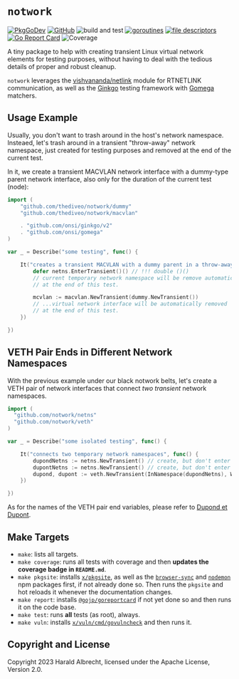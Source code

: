 # `notwork`

[![PkgGoDev](https://pkg.go.dev/badge/github.com/thediveo/notwork)](https://pkg.go.dev/github.com/thediveo/notwork)
[![GitHub](https://img.shields.io/github/license/thediveo/notwork)](https://img.shields.io/github/license/thediveo/notwork)
![build and test](https://github.com/thediveo/notwork/workflows/build%20and%20test/badge.svg?branch=master)
[![goroutines](https://img.shields.io/badge/go%20routines-not%20leaking-success)](https://pkg.go.dev/github.com/onsi/gomega/gleak)
[![file descriptors](https://img.shields.io/badge/file%20descriptors-not%20leaking-success)](https://pkg.go.dev/github.com/thediveo/fdooze)
[![Go Report Card](https://goreportcard.com/badge/github.com/thediveo/whalewatcher)](https://goreportcard.com/report/github.com/thediveo/notwork)
![Coverage](https://img.shields.io/badge/Coverage-94.1%25-brightgreen)

A tiny package to help with creating transient Linux virtual network elements
for testing purposes, without having to deal with the tedious details of proper
and robust cleanup.

`notwork` leverages the
[vishvananda/netlink](https://github.com/vishvananda/netlink) module for
RTNETLINK communication, as well as the [Ginkgo](https://github.com/onsi/ginkgo)
testing framework with [Gomega](https://github.com/onsi/gomega) matchers.

## Usage Example

Usually, you don't want to trash around in the host's network namespace.
Insteaed, let's trash around in a transient "throw-away" network namespace, just
created for testing purposes and removed at the end of the current test.

In it, we create a transient MACVLAN network interface with a dummy-type parent
network interface, also only for the duration of the current test (node):

```go
import (
    "github.com/thediveo/notwork/dummy"
    "github.com/thediveo/notwork/macvlan"

    . "github.com/onsi/ginkgo/v2"
    . "github.com/onsi/gomega"
)

var _ = Describe("some testing", func() {

    It("creates a transient MACVLAN with a dummy parent in a throw-away network namespace", func() {
        defer netns.EnterTransient()() // !!! double ()()
        // current temporary network namespace will be remove automatically
        // at the end of this test.

        mcvlan := macvlan.NewTransient(dummy.NewTransient())
        // ...virtual network interface will be automatically removed
        // at the end of this test.
    })

})
```

## VETH Pair Ends in Different Network Namespaces

With the previous example under our black notwork belts, let's create a VETH
pair of network interfaces that connect _two transient_ network namespaces.

```go
import (
  "github.com/notwork/netns"
  "github.com/notwork/veth"
)

var _ = Describe("some isolated testing", func() {

	It("connects two temporary network namespaces", func() {
		dupondNetns := netns.NewTransient() // create, but don't enter
		dupontNetns := netns.NewTransient() // create, but don't enter
		dupond, dupont := veth.NewTransient(InNamespace(dupondNetns), WithPeerNamespace(dupontNetns))
	})

})
```

As for the names of the VETH pair end variables, please refer to [Dupond et
Dupont](https://en.wikipedia.org/wiki/Thomson_and_Thompson).


## Make Targets

- `make`: lists all targets.
- `make coverage`: runs all tests with coverage and then **updates the coverage
  badge in `README.md`**.
- `make pkgsite`: installs [`x/pkgsite`](https://golang.org/x/pkgsite/cmd/pkgsite), as
  well as the [`browser-sync`](https://www.npmjs.com/package/browser-sync) and
  [`nodemon`](https://www.npmjs.com/package/nodemon) npm packages first, if not
  already done so. Then runs the `pkgsite` and hot reloads it whenever the
  documentation changes.
- `make report`: installs
  [`@gojp/goreportcard`](https://github.com/gojp/goreportcard) if not yet done
  so and then runs it on the code base.
- `make test`: runs **all** tests (as root), always.
- `make vuln`: installs
  [`x/vuln/cmd/govulncheck`](https://golang.org/x/vuln/cmd/govulncheck) and then
  runs it.

## Copyright and License

Copyright 2023 Harald Albrecht, licensed under the Apache License, Version 2.0.
